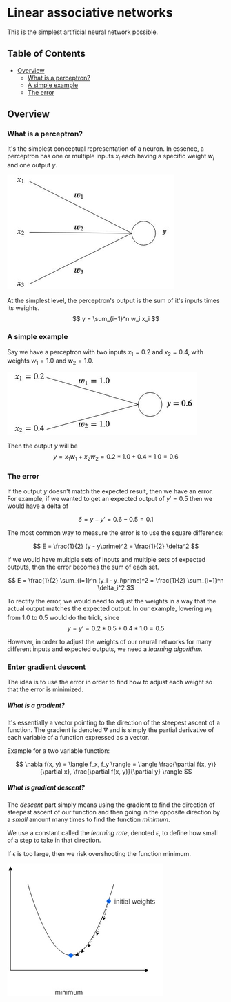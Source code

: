 # Linear associative networks

This is the simplest artificial neural network possible. 

## Table of Contents

- [Overview](#overview)  
  - [What is a perceptron?](#what-is-a-perceptron)
  - [A simple example](#a-simple-example)
  - [The error](#the-error)

## Overview

### What is a perceptron?

It's the simplest conceptual representation of a neuron. 
In essence, a perceptron has one or multiple inputs $x_i$ each having a specific weight $w_i$ and one output $y$. 

![alt text](readme-images/perceptron.jpg)

At the simplest level, the perceptron's output is the sum of it's inputs times its weights. 
$$ y = \sum_{i=1}^n w_i x_i $$

### A simple example

Say we have a perceptron with two inputs $x_1 = 0.2$ and $x_2 = 0.4$, with weights $w_1 = 1.0$ and $w_2 = 1.0$.  

![alt text](readme-images/perceptron-example.jpg)

Then the output $y$ will be
$$ y = x_1 w_1 + x_2 w_2 = 0.2 * 1.0 + 0.4 * 1.0 = 0.6$$

### The error

If the output $y$ doesn't match the expected result, then we have an error.  
For example, if we wanted to get an expected output of $y\prime = 0.5$ then we would have a delta of 

$$ \delta = y - y\prime = 0.6 - 0.5 = 0.1$$

The most common way to measure the error is to use the square difference:

$$ E = \frac{1}{2} (y - y\prime)^2 = \frac{1}{2} \delta^2 $$

If we would have multiple sets of inputs and multiple sets of expected outputs, then the error becomes the sum of each set. 

$$ E = \frac{1}{2} \sum_{i=1}^n (y_i - y_i\prime)^2 = \frac{1}{2} \sum_{i=1}^n \delta_i^2 $$

To rectify the error, we would need to adjust the weights in a way that the actual output matches the expected output. In our example, lowering $w_1$ from $1.0$ to $0.5$ would do the trick, since 
$$ y = y\prime = 0.2 * 0.5 + 0.4 * 1.0 = 0.5 $$

However, in order to adjust the weights of our neural networks for many different inputs and expected outputs, we need a *learning algorithm*. 

### Enter gradient descent

The idea is to use the error in order to find how to adjust each weight so that the error is minimized.  

##### What is a gradient?

It's essentially a vector pointing to the direction of the steepest ascent of a function. The gradient is denoted $\nabla$ and is simply the partial derivative of each variable of a function expressed as a vector.  

Example for a two variable function:

$$ \nabla f(x, y) = \langle f_x, f_y \rangle = \langle \frac{\partial f(x, y)}{\partial x}, \frac{\partial f(x, y)}{\partial y} \rangle $$

##### What is gradient descent?

The *descent* part simply means using the gradient to find the direction of steepest ascent of our function and then going in the opposite direction by a *small* amount many times to find the function *minimum*.  

We use a constant called the *learning rate*, denoted $\epsilon$, to define how small of a step to take in that direction.  

If $\epsilon$ is too large, then we risk overshooting the function minimum. 

![alt text](readme-images/gradient-descent.jpg)